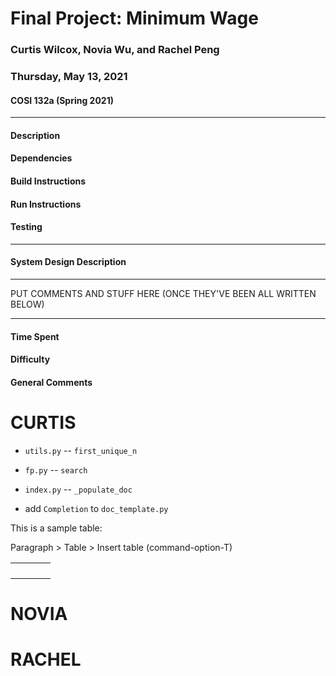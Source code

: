# Final Project: Minimum Wage
### Curtis Wilcox, Novia Wu, and Rachel Peng

### Thursday, May 13, 2021

#### COSI 132a (Spring 2021)

---

#### Description


#### Dependencies


#### Build Instructions


#### Run Instructions


#### Testing


***

#### System Design Description


***

PUT COMMENTS AND STUFF HERE (ONCE THEY'VE BEEN ALL WRITTEN BELOW)


***


#### Time Spent


#### Difficulty


#### General Comments

# CURTIS

- `utils.py` -- `first_unique_n`

- `fp.py` -- `search`
  
- `index.py` -- `_populate_doc`

- add `Completion` to `doc_template.py`

This is a sample table:

Paragraph > Table > Insert table (command-option-T)

|      |      |      |      |
| ---- | ---- | ---- | ---- |
|      |      |      |      |
|      |      |      |      |
|      |      |      |      |
|      |      |      |      |





# NOVIA













# RACHEL







